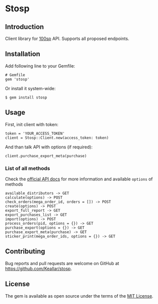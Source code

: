 # Stosp

## Introduction
Client library for [100sp](https://www.100sp.ru/) API. Supports all proposed endpoints.
## Installation
Add following line to your Gemfile:
```
# Gemfile
gem 'stosp'
```
Or install it system-wide:
```
$ gem install stosp
```
## Usage
First, init client with token:
```
token = 'YOUR_ACCESS_TOKEN'
client = Stosp::Client.new(access_token: token)
```
And than talk API with options (if required):
```
client.purchase_export_meta(purchase)
```
### List of all methods
Check the [official API docs](https://www.100sp.ru/help?category-id=59) for more information and available ```options``` of methods
```
available_distributors -> GET
calculate(options) -> POST
check_orders(mega_order_id, orders = []) -> POST
create(options) -> POST
export_full_report -> GET
export_purchases_list -> GET
import(options) -> POST
process_orders(pid, options = {}) -> GET
purchase_export(options = {}) -> GET
purchase_export_meta(purchase) -> GET
sticker_print(mega_order_ids, options = {}) -> GET
```
## Contributing
Bug reports and pull requests are welcome on GitHub at https://github.com/Keallar/stosp.
## License
The gem is available as open source under the terms of the [MIT License](https://opensource.org/licenses/MIT).